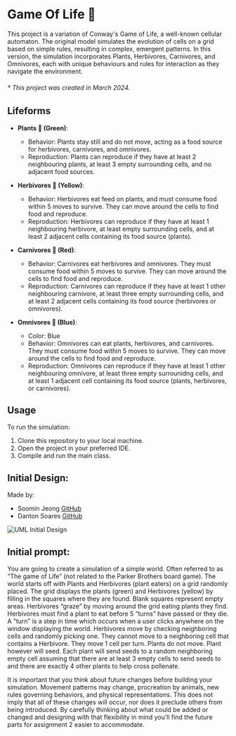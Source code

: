 # Game Of Life 🧬
This project is a variation of Conway's Game of Life, a well-known cellular automaton. The original model simulates the evolution of cells on a grid based on simple rules, resulting in complex, emergent patterns. In this version, the simulation incorporates Plants, Herbivores, Carnivores, and Omnivores, each with unique behaviours and rules for interaction as they navigate the environment.
<h6>* This project was created in March 2024. </h6>

## Lifeforms
- **Plants 🌱 (Green)**:
  - Behavior: Plants stay still and do not move, acting as a food source for herbivores, carnivores, and omnivores.
  - Reproduction: Plants can reproduce if they have at least 2 neighbouring plants, at least 3 empty surrounding cells, and no adjacent food sources.

- **Herbivores 🐰 (Yellow)**:
  - Behavior: Herbivores eat feed on plants, and must consume food within 5 moves to survive. They can move around the cells to find food and reproduce.
  - Reproduction: Herbivores can reproduce if they have at least 1 neighbouring herbivore, at least empty surrounding cells, and at least 2 adjacent cells containing its food source (plants).

- **Carnivores 🦊 (Red)**:
  - Behavior: Carnivores eat herbivores and omnivores. They must consume food within 5 moves to survive. They can move around the cells to find food and reproduce.
  - Reproduction: Carnivores can reproduce if they have at least 1 other neighbouring carnivore, at least three empty surrounding cells, and at least 2 adjacent cells containing its food source (herbivores or omnivores).

- **Omnivores 👨 (Blue)**:
  - Color: Blue
  - Behavior: Omnivores can eat plants, herbivores, and carnivores. They must consume food within 5 moves to survive. They can move around the cells to find food and reproduce.
  - Reproduction: Omnivores can reproduce if they have at least 1 other neighbouring omnivore, at least three empty surrounidng cells, and at least 1 adjacent cell containing its food source (plants, herbivores, or carnivores).


## Usage
To run the simulation:
1. Clone this repository to your local machine.
2. Open the project in your preferred IDE.
3. Compile and run the main class.


## Initial Design:
Made by:
 - Soomin Jeong [GitHub](https://github.com/SoominJ06)
 - Danton Soares [GitHub](https://github.com/Danton1)

![UML Initial Design](https://github.com/Danton1/Game-of-Life/assets/107024401/6dc2685c-c8d3-43ea-9120-db79ab019e30)

## Initial prompt:

You are going to create a simulation of a simple world. Often referred to as “The game of Life” (not related to the Parker Brothers board game). The world starts off with Plants and Herbivores (plant eaters) on a grid randomly placed. The grid displays the plants (green) and Herbivores (yellow) by filling in the squares where they are found. Blank squares represent empty areas. Herbivores “graze” by moving around the grid eating plants they find. Herbivores must find a plant to eat before 5 “turns” have passed or they die. A “turn” is a step in time which occurs when a user clicks anywhere on the window displaying the world. Herbivores move by checking neighboring cells and randomly picking one. They cannot move to a neighboring cell that contains a Herbivore. They move 1 cell per turn. Plants do not move. Plant however will seed. Each plant will send seeds to a random neighboring empty cell assuming that there are at least 3 empty cells to send seeds to and there are exactly 4 other plants to help cross pollenate. 

It is important that you think about future changes before building your simulation. Movement patterns may change, procreation by animals, new rules governing behaviors, and physical representations. This does not imply that all of these changes will occur, nor does it preclude others from being introduced. By carefully thinking about what could be added or changed and designing with that flexibility in mind you’ll find the future parts for assignment 2 easier to accommodate.
